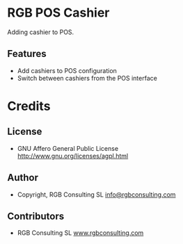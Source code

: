 RGB POS Cashier
======================

Adding cashier to POS.

Features
--------

* Add cashiers to POS configuration
* Switch between cashiers from the POS interface


Credits
=======

License
-------

* GNU Affero General Public License
    http://www.gnu.org/licenses/agpl.html

Author
------

* Copyright, RGB Consulting SL 
    <info@rgbconsulting.com>

Contributors
------------

* RGB Consulting SL
    www.rgbconsulting.com